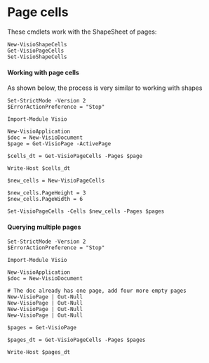 # Page cells



These cmdlets work with the ShapeSheet of pages:

```text
New-VisioShapeCells
Get-VisioPageCells
Set-VisioShapeCells
```

#### Working with page cells <a id="working-with-page-cells"></a>

As shown below, the process is very similar to working with shapes

```text
Set-StrictMode -Version 2
$ErrorActionPreference = "Stop"

Import-Module Visio

New-VisioApplication
$doc = New-VisioDocument
$page = Get-VisioPage -ActivePage

$cells_dt = Get-VisioPageCells -Pages $page 

Write-Host $cells_dt

$new_cells = New-VisioPageCells 

$new_cells.PageHeight = 3
$new_cells.PageWidth = 6

Set-VisioPageCells -Cells $new_cells -Pages $pages
```

#### Querying multiple pages <a id="querying-multiple-pages"></a>

```text
Set-StrictMode -Version 2
$ErrorActionPreference = "Stop"

Import-Module Visio

New-VisioApplication
$doc = New-VisioDocument

# The doc already has one page, add four more empty pages
New-VisioPage | Out-Null
New-VisioPage | Out-Null
New-VisioPage | Out-Null
New-VisioPage | Out-Null

$pages = Get-VisioPage 

$pages_dt = Get-VisioPageCells -Pages $pages 

Write-Host $pages_dt
```


